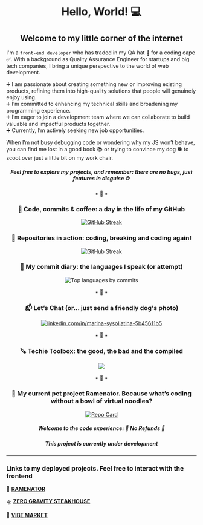 
<h1 align="center">Hello, World! 💻</h1>

<h2 align="center">Welcome to my little corner of the internet</h2>

I'm a `front-end developer` who has traded in my QA hat 🚫 for a coding cape ✅. With a background as Quality Assurance Engineer for startups and big tech companies, I bring a unique perspective to the world of web development.

➕ I am passionate about creating something new or improving existing products, refining them into high-quality solutions that people will genuinely enjoy using.  
➕ I’m committed to enhancing my technical skills and broadening my programming experience.  
➕ I’m eager to join a development team where we can collaborate to build valuable and impactful products together.  
➕ Currently, I’m actively seeking new job opportunities.  

When I’m not busy debugging code or wondering why my JS won’t behave, you can find me lost in a good book 📚 or trying to convince my dog 🐕 to scoot over just a little bit on my work chair.

<h5 align="center"> Feel free to explore my projects, and remember: there are no bugs, just features in disguise ©️</h5>


<p align="center"> ▪️ 🔲 ▪️ </p>

 
<h3 align="center">🧩 Code, commits & coffee: a day in the life of my GitHub</h3>

<p align="center">
  <a href="https://git.io/streak-stats">
    <img src="https://streak-stats.demolab.com?user=stereogamm&theme=ambient-gradient&hide_border=true&border_radius=10&date_format=j%20M%5B%20Y%5D&card_width=450&card_height=190&ring=9EEB4B&fire=FFB80A&stroke=D9C1FF5A&sideLabels=E9EB56&currStreakLabel=A33FBB&hide_longest_streak=true" alt="GitHub Streak" />
  </a>
</p>



<h3 align="center">🧩 Repositories in action: coding, breaking and coding again!</h3>
<p align="center">
 <a>
  <img src="https://github-readme-stats.vercel.app/api/top-langs/?username=stereogamm&layout=compact&theme=github_light&langs_count=12&custom_title=Top%20Languages%20by%20my%20repo" alt="GitHub Streak"/>
 </a>
</p>


<h3 align="center">🧩 My сommit diary: the languages I speak (or attempt)</h3>
<p align="center">
 <a>
  <img src="https://github-readme-stats.vercel.app/api/top-langs/?username=stereogamm&layout=compact&theme=github_light&hide=css,scss,html,mdx,shell&&custom_title=Top%20Languages%20by%20commits" alt="Top languages by commits"/>
 </a>
</p>


<p align="center">▪️ 🔲 ▪️</p>


<h3 align="center">📬 Let’s Chat (or... just send a friendly dog's photo)</h3>
<p align="center">
<a href="https://linkedin.com/in/marina-sysoliatina-5b45611b5" target="blank"><img align="center" src="https://skillicons.dev/icons?i=linkedin&theme=light" alt="linkedin.com/in/marina-sysoliatina-5b45611b5"/></a>
</p>


<p align="center">▪️ 🔲 ▪️</p>


<h3 align="center">🪚 Techie Toolbox: the good, the bad and the compiled</h3>

<p align="center">
  <a href="https://skillicons.dev">
    <img src="https://skillicons.dev/icons?i=html,htmx,css,js,ts,webpack,yarn,react,redux,jest,git,sass,jquery,figma,babel,cypress,docker,github,grafana,elasticsearch,npm,postman&theme=light&perline=11" />
  </a>
</p>

<p align="center">▪️ 🔲 ▪️</p>

<h3 align="center">🦥 My current pet project Ramenator. Because what’s coding without a bowl of virtual noodles?</h3>

<p align="center">
  <a href="https://github.com/stereogamm/web-shop">
    <img src="https://github-readme-stats.vercel.app/api/pin/?username=stereogamm&repo=web-shop&theme=ambient_gradient&show_owner=true&hide=issues" alt="Repo Card" />
  </a>
</p>

<h5 align="center">Welcome to the code experience: 🚫 No Refunds 🚫</h5>
<h5 align="center">This project is currently under development</h5>

-------

### Links to my deployed projects. Feel free to interact with the frontend

🍜 <a href="https://noodle-and-bytes.vercel.app/" target="_blank">**RAMENATOR**</a>  

🛸 <a href="https://zero-gravity-steakhouse.vercel.app/" target="_blank">**ZERO GRAVITY STEAKHOUSE**</a>  

🌊 <a href="https://vibe-market.vercel.app/" target="_blank">**VIBE MARKET**</a>  




